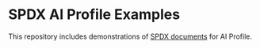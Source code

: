 # SPDX AI Profile Examples

This repository includes demonstrations of [SPDX documents](https://spdx.dev)
for AI Profile.
